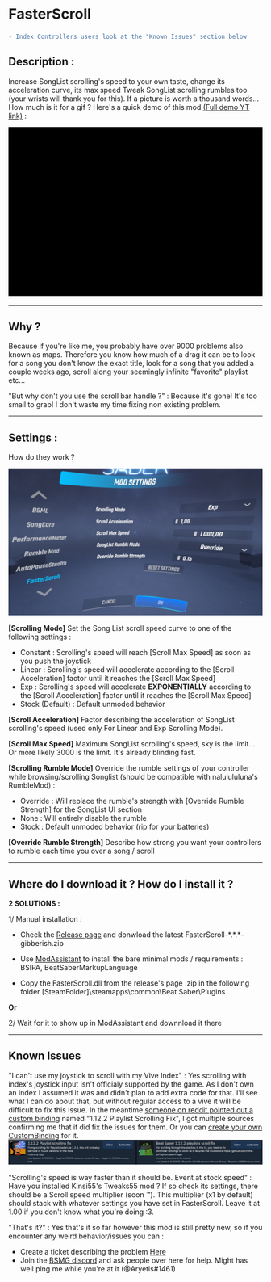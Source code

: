 # FasterScroll

```diff
- Index Controllers users look at the "Known Issues" section below
```

## Description :

Increase SongList scrolling's speed to your own taste, change its acceleration curve, its max speed
Tweak SongList scrolling rumbles too (your wrists will thank you for this).
If a picture is worth a thousand words... How much is it for a gif ? Here's a quick demo of this mod <a href="https://www.youtube.com/watch?v=NgsHk499Rog">(Full demo YT link)</a> : 
<p align="center" href="https://www.youtube.com/watch?v=NgsHk499Rog">
  <img src="https://github.com/Aryetis/FasterScroll/blob/master/FasterScroll/Resources/Fasterscroll-Trimed480p30fps.gif">
</p>

----------

## Why ? 

Because if you're like me, you probably have over 9000 problems also known as maps. Therefore you know how much of a drag it can be to look for a song you don't know the exact title, look for a song that you added a couple weeks ago, scroll along your seemingly infinite "favorite" playlist etc...

"But why don't you use the scroll bar handle ?" : Because it's gone! It's too small to grab! I don't waste my time fixing non existing problem.

----------

## Settings :

How do they work ?

![InGameSettings](https://github.com/Aryetis/FasterScroll/blob/master/FasterScroll/Resources/SettingsMenuInGame.jpg)

**[Scrolling Mode]** Set the Song List scroll speed curve to one of the following settings :
- Constant : Scrolling's speed will reach [Scroll Max Speed] as soon as you push the joystick
- Linear : Scrolling's speed will accelerate according to the [Scroll Acceleration] factor until it reaches the [Scroll Max Speed]
- Exp : Scrolling's speed will accelerate **EXPONENTIALLY** according to the [Scroll Acceleration] factor until it reaches the [Scroll Max Speed]
- Stock (Default) : Default unmoded behavior 

**[Scroll Acceleration]** Factor describing the acceleration of SongList scrolling's speed (used only For Linear and Exp Scrolling Mode).

**[Scroll Max Speed]** Maximum SongList scrolling's speed, sky is the limit... Or more likely 3000 is the limit. It's already blinding fast.

**[Scrolling Rumble Mode]** Override the rumble settings of your controller while browsing/scrolling Songlist (should be compatible with nalulululuna's RumbleMod) :
- Override : Will replace the rumble's strength with [Override Rumble Strength] for the SongList UI section
- None : Will entirely disable the rumble 
- Stock : Default unmoded behavior (rip for your batteries)

**[Override Rumble Strength]** Describe how strong you want your controllers to rumble each time you over a song / scroll

----------

## Where do I download it ? How do I install it ?

**2 SOLUTIONS :**

1/ Manual installation :

- Check the <a href="https://github.com/Aryetis/FasterScroll/releases">Release page</a> and donwload the latest FasterScroll-\*.\*.\*-gibberish.zip

- Use <a href="https://github.com/Assistant/ModAssistant">ModAssistant</a> to install the bare minimal mods / requirements : BSIPA, BeatSaberMarkupLanguage

- Copy the FasterScroll.dll from the release's page .zip in the following folder [SteamFolder]\steamapps\common\Beat Saber\Plugins

**Or** 

2/ Wait for it to show up in ModAssistant and downnload it there

----------

## Known Issues

"I can't use my joystick to scroll with my Vive Index" : Yes scrolling with index's joystick input isn't officialy supported by the game. As I don't own an index I assumed it was and didn't plan to add extra code for that. I'll see what I can do about that, but without regular access to a vive it will be difficult to fix this issue. In the meantime <a href="https://www.reddit.com/r/beatsaber/comments/jakcpw/beat_saber_scroll_issue/gdj598y/?utm_source=share&utm_medium=web2x&context=3">someone on reddit pointed out a custom binding</a> named "1.12.2 Playlist Scrolling Fix", I got multiple sources confirming me that it did fix the issues for them. Or you can <a href="https://www.youtube.com/watch?v=Bb4YKwmYvWk">create your own CustomBinding</a> for it.
![InGameSettings](https://github.com/Aryetis/FasterScroll/blob/master/FasterScroll/Resources/CustomBindings.jpg)


"Scrolling's speed is way faster than it should be. Event at stock speed" : Have you installed Kinsi55's Tweaks55 mod ? If so check its settings, there should be a Scroll speed multiplier (soon :tm:). This multiplier (x1 by default) should stack with whatever settings you have set in FasterScroll. Leave it at 1.00 if you don't know what you're doing :3.

"That's it?" : Yes that's it so far however this mod is still pretty new, so if you encounter any weird behavior/issues you can :
- Create a ticket describing the problem <a href="https://github.com/Aryetis/FasterScroll/issues">Here</a> 
- Join the <a href="https://discord.com/invite/beatsabermods">BSMG discord</a> and ask people over here for help. Might has well ping me while you're at it (@Aryetis#1461)


